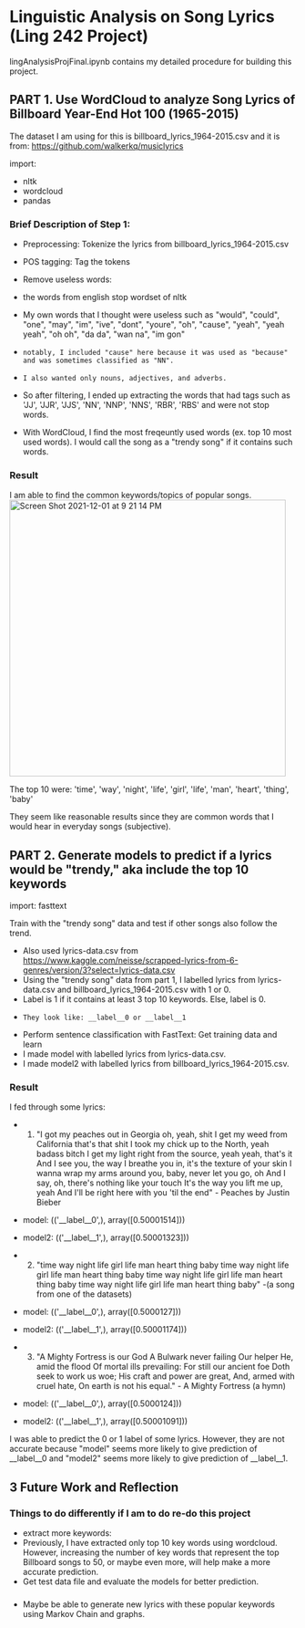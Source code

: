 # Linguistic Analysis on Song Lyrics (Ling 242 Project)
lingAnalysisProjFinal.ipynb contains my detailed procedure for building this project. 

## PART 1. Use WordCloud to analyze Song Lyrics of Billboard Year-End Hot 100 (1965-2015) 

The dataset I am using for this is billboard_lyrics_1964-2015.csv and it is from: https://github.com/walkerkq/musiclyrics

import: 
- nltk 
- wordcloud
- pandas

### Brief Description of  Step 1:
- Preprocessing: Tokenize the lyrics from billboard_lyrics_1964-2015.csv
- POS tagging: Tag the tokens 
- Remove useless words:
-   the words from english stop wordset of nltk
-   My own words that I thought were useless such as "would", "could", "one", "may", "im", "ive", "dont", "youre", "oh", "cause", "yeah", "yeah yeah", "oh oh", "da da", "wan na", "im gon"
-     notably, I included "cause" here because it was used as "because" and was sometimes classified as "NN". 
-     I also wanted only nouns, adjectives, and adverbs.
- So after filtering, I ended up extracting the words that had tags such as 'JJ', 'JJR', 'JJS', 'NN', 'NNP', 'NNS', 'RBR', 'RBS' and were not stop words. 

- With WordCloud, I find the most freqeuntly used words (ex. top 10 most used words). I would call the song as a "trendy song" if it contains such words.

### Result
I am able to find the common keywords/topics of popular songs.
<img width="485" alt="Screen Shot 2021-12-01 at 9 21 14 PM" src="https://user-images.githubusercontent.com/72051758/144362525-a6c84d10-cd17-4ab0-a488-005f6a6bdd65.png">

The top 10 were: 'time', 'way', 'night', 'life', 'girl', 'life', 'man', 'heart', 'thing', 'baby'

They seem like reasonable results since they are common words that I would hear in everyday songs (subjective).


## PART 2. Generate models to predict if a lyrics would be "trendy," aka include the top 10 keywords

import: fasttext

Train with the "trendy song" data and test if other songs also follow the trend. 
- Also used lyrics-data.csv from https://www.kaggle.com/neisse/scrapped-lyrics-from-6-genres/version/3?select=lyrics-data.csv
- Using the "trendy song" data from part 1, I labelled lyrics from lyrics-data.csv and billboard_lyrics_1964-2015.csv with 1 or 0. 
-   Label is 1 if it contains at least 3 top 10 keywords. Else, label is 0.
-     They look like: __label__0 or __label__1
- Perform sentence classification with FastText: Get training data and learn
-   I made model with labelled lyrics from lyrics-data.csv.
-   I made model2 with labelled lyrics from billboard_lyrics_1964-2015.csv.

### Result

I fed through some lyrics: 
- 1. "I got my peaches out in Georgia oh, yeah, shit I get my weed from California that's that shit I took my chick up to the North, yeah badass bitch I get my light right from the source, yeah yeah, that's it And I see you, the way I breathe you in, it's the texture of your skin I wanna wrap my arms around you, baby, never let you go, oh And I say, oh, there's nothing like your touch It's the way you lift me up, yeah And I'll be right here with you 'til the end" - Peaches by Justin Bieber
-   model: (('__label__0',), array([0.50001514]))
-   model2: (('__label__1',), array([0.50001323]))

- 2. "time way night life girl life man heart thing baby time way night life girl life man heart thing baby time way night life girl life man heart thing baby time way night life girl life man heart thing baby" -(a song from one of the datasets)
-   model: (('__label__0',), array([0.5000127]))
-   model2: (('__label__1',), array([0.50001174]))

- 3. "A Mighty Fortress is our God A Bulwark never failing Our helper He, amid the flood Of mortal ills prevailing: For still our ancient foe Doth seek to work us woe; His craft and power are great, And, armed with cruel hate, On earth is not his equal." - A Mighty Fortress (a hymn)
- model: (('__label__0',), array([0.5000124]))
- model2: (('__label__1',), array([0.50001091]))

I was able to predict the 0 or 1 label of some lyrics. However, they are not accurate because "model" seems more likely to give prediction of __label__0 and "model2" seems more likely to give prediction of __label__1. 


## 3 Future Work and Reflection

### Things to do differently if I am to do re-do this project
- extract more keywords:
-   Previously, I have extracted only top 10 key words  using wordcloud. However, increasing the number of key words that represent the top Billboard songs to 50, or maybe even more, will help make a more accurate prediction.
-   Get test data file and evaluate the models for better prediction.

### 
-   Maybe be able to generate new lyrics with these popular keywords using Markov Chain and graphs.
